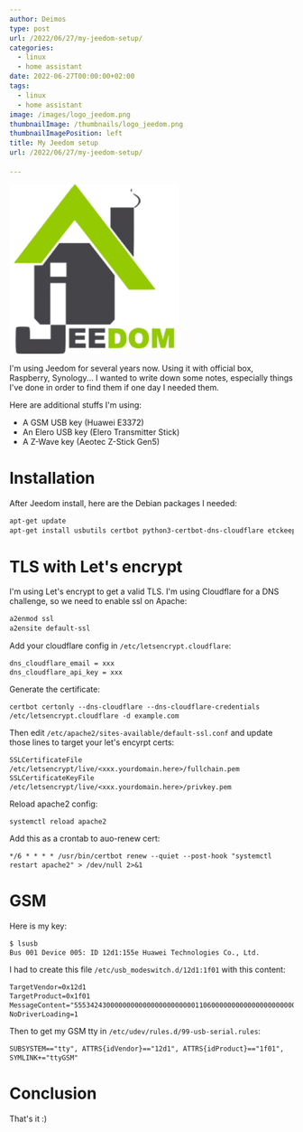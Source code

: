 ```yaml
---
author: Deimos
type: post
url: /2022/06/27/my-jeedom-setup/
categories:
  - linux
  - home assistant
date: 2022-06-27T00:00:00+02:00
tags:
  - linux
  - home assistant
image: /images/logo_jeedom.png
thumbnailImage: /thumbnails/logo_jeedom.png
thumbnailImagePosition: left
title: My Jeedom setup
url: /2022/06/27/my-jeedom-setup/

---
```


![Name_logo](/images/logo_jeedom.png)

I'm using Jeedom for several years now. Using it with official box, Raspberry, Synology... I wanted to write down some notes, especially things I've done in order to find them if one day I needed them.

Here are additional stuffs I'm using:
* A GSM USB key (Huawei E3372)
* An Elero USB key (Elero Transmitter Stick)
* A Z-Wave key (Aeotec Z-Stick Gen5)

# Installation

After Jeedom install, here are the Debian packages I needed:

```bash
apt-get update
apt-get install usbutils certbot python3-certbot-dns-cloudflare etckeeper usb-modeswitch libusb-dev
```

# TLS with Let's encrypt

I'm using Let's encrypt to get a valid TLS. I'm using Cloudflare for a DNS challenge, so we need to enable ssl on Apache:

```bash
a2enmod ssl
a2ensite default-ssl
```

Add your cloudflare config in `/etc/letsencrypt.cloudflare`:
```
dns_cloudflare_email = xxx
dns_cloudflare_api_key = xxx
```

Generate the certificate:
```
certbot certonly --dns-cloudflare --dns-cloudflare-credentials /etc/letsencrypt.cloudflare -d example.com
```

Then edit `/etc/apache2/sites-available/default-ssl.conf` and update those lines to target your let's encyrpt certs:

```
SSLCertificateFile	/etc/letsencrypt/live/<xxx.yourdomain.here>/fullchain.pem
SSLCertificateKeyFile /etc/letsencrypt/live/<xxx.yourdomain.here>/privkey.pem
```

Reload apache2 config:
```
systemctl reload apache2
```

Add this as a crontab to auo-renew cert:

```
*/6 * * * * /usr/bin/certbot renew --quiet --post-hook "systemctl restart apache2" > /dev/null 2>&1
```

# GSM

Here is my key:

```
$ lsusb
Bus 001 Device 005: ID 12d1:155e Huawei Technologies Co., Ltd.
```

I had to create this file `/etc/usb_modeswitch.d/12d1:1f01` with this content:
```
TargetVendor=0x12d1
TargetProduct=0x1f01
MessageContent="55534243000000000000000000000011060000000000000000000000000000"
NoDriverLoading=1

```

Then to get my GSM tty in `/etc/udev/rules.d/99-usb-serial.rules`:
```
SUBSYSTEM=="tty", ATTRS{idVendor}=="12d1", ATTRS{idProduct}=="1f01", SYMLINK+="ttyGSM"
```

# Conclusion

That's it :)
